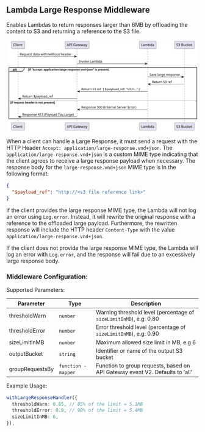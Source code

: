 ## Lambda Large Response Middleware

Enables Lambdas to return responses larger than 6MB by offloading the content to S3 and returning a reference to the S3 file.

<p align="center">
  <img src="docs/out/architecture-1/Architecture - Sequence Diagram.svg" />
</p>

When a client can handle a Large Response, it must send a request with the HTTP Header `Accept: application/large-response.vnd+json`. The `application/large-response.vnd+json` is a custom MIME type indicating that the client agrees to receive a large response payload when necessary. The response body for the `large-response.vnd+json` MIME type is in the following format:

```json
{
  "$payload_ref": "http://<s3 file reference link>"
}
```

If the client provides the large response MIME type, the Lambda will not log an error using `Log.error`. Instead, it will rewrite the original response with a reference to the offloaded large payload. Furthermore, the rewritten response will include the HTTP header `Content-Type` with the value `application/large-response.vnd+json`.

If the client does not provide the large response MIME type, the Lambda will log an error with `Log.error`, and the response will fail due to an excessively large response body.

### Middleware Configuration:

Supported Parameters:

| Parameter       | Type                | Description                                                                  |
| --------------- | ------------------- | ---------------------------------------------------------------------------- |
| thresholdWarn   | `number`            | Warning threshold level (percentage of `sizeLimitInMB`), e.g: 0.80           |
| thresholdError  | `number`            | Error threshold level (percentage of `sizeLimitInMB`), e.g: 0.90             |
| sizeLimitInMB   | `number`            | Maximum allowed size limit in MB, e.g 6                                      |
| outputBucket    | `string`            | Identifier or name of the output S3 bucket                                   |
| groupRequestsBy | `function - mapper` | Function to group requests, based on API Gateway event V2. Defaults to 'all' |

Example Usage:

```ts
withLargeResponseHandler({
  thresholdWarn: 0.85, // 85% of the limit = 5.1MB
  thresholdError: 0.9, // 90% of the limit = 5.4MB
  sizeLimitInMB: 6,
}),
```
